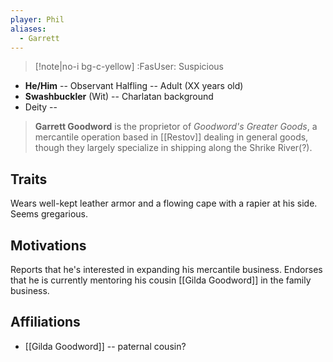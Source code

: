 ```yaml
---
player: Phil
aliases:
  - Garrett
---
```

>[!note|no-i bg-c-yellow] :FasUser: Suspicious

- **He/Him** -- Observant Halfling -- Adult (XX years old)
- **Swashbuckler** (Wit) -- Charlatan background
- Deity -- 

>**Garrett Goodword** is the proprietor of *Goodword's Greater Goods*, a mercantile operation based in [[Restov]] dealing in general goods, though they largely specialize in shipping along the Shrike River(?).

## Traits
Wears well-kept leather armor and a flowing cape with a rapier at his side. Seems gregarious.

## Motivations
Reports that he's interested in expanding his mercantile business. Endorses that he is currently mentoring his cousin [[Gilda Goodword]] in the family business.

## Affiliations
- [[Gilda Goodword]] -- paternal cousin?